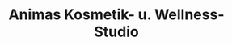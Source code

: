 ---
title: "Animas Kosmetik- u. Wellness-Studio"
url: /steinen/animas-kosmetik-u-wellness-studio/
shop: Kosmetik
---